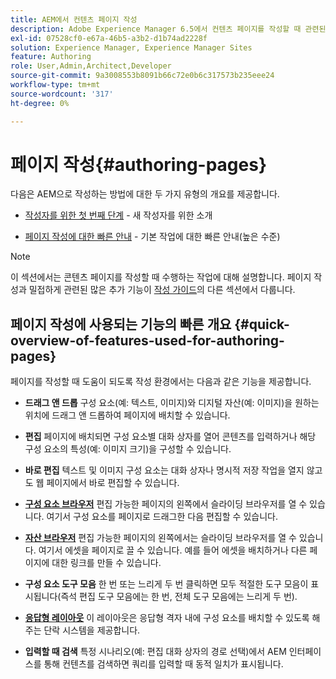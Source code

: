 ```yaml
---
title: AEM에서 컨텐츠 페이지 작성
description: Adobe Experience Manager 6.5에서 컨텐츠 페이지를 작성할 때 관련된 작업입니다.
exl-id: 07528cf0-e67a-46b5-a3b2-d1b74ad2228f
solution: Experience Manager, Experience Manager Sites
feature: Authoring
role: User,Admin,Architect,Developer
source-git-commit: 9a3008553b8091b66c72e0b6c317573b235eee24
workflow-type: tm+mt
source-wordcount: '317'
ht-degree: 0%

---
```


# 페이지 작성{#authoring-pages}

다음은 AEM으로 작성하는 방법에 대한 두 가지 유형의 개요를 제공합니다.

* [작성자를 위한 첫 번째 단계](/help/sites-authoring/first-steps.md) - 새 작성자를 위한 소개

* [페이지 작성에 대한 빠른 안내](/help/sites-authoring/qg-page-authoring.md) - 기본 작업에 대한 빠른 안내(높은 수준)

>[!NOTE]
>
>이 섹션에서는 콘텐츠 페이지를 작성할 때 수행하는 작업에 대해 설명합니다. 페이지 작성과 밀접하게 관련된 많은 추가 기능이 [작성 가이드](/help/sites-authoring/first-steps.md)의 다른 섹션에서 다룹니다.

## 페이지 작성에 사용되는 기능의 빠른 개요 {#quick-overview-of-features-used-for-authoring-pages}

페이지를 작성할 때 도움이 되도록 작성 환경에서는 다음과 같은 기능을 제공합니다.

* **드래그 앤 드롭**
구성 요소(예: 텍스트, 이미지)와 디지털 자산(예: 이미지)을 원하는 위치에 드래그 앤 드롭하여 페이지에 배치할 수 있습니다.

* **편집**
페이지에 배치되면 구성 요소별 대화 상자를 열어 콘텐츠를 입력하거나 해당 구성 요소의 특성(예: 이미지 크기)을 구성할 수 있습니다.

* **바로 편집**
텍스트 및 이미지 구성 요소는 대화 상자나 명시적 저장 작업을 열지 않고도 웹 페이지에서 바로 편집할 수 있습니다.

* **[구성 요소 브라우저](/help/sites-authoring/author-environment-tools.md#componentsbrowsertouchoptimizedui)**
편집 가능한 페이지의 왼쪽에서 슬라이딩 브라우저를 열 수 있습니다. 여기서 구성 요소를 페이지로 드래그한 다음 편집할 수 있습니다.

* **[자산 브라우저](/help/sites-authoring/author-environment-tools.md#assetsbrowsertouchoptimizedui)**
편집 가능한 페이지의 왼쪽에서는 슬라이딩 브라우저를 열 수 있습니다. 여기서 에셋을 페이지로 끌 수 있습니다. 예를 들어 에셋을 배치하거나 다른 페이지에 대한 링크를 만들 수 있습니다.

* **구성 요소 도구 모음**
한 번 또는 느리게 두 번 클릭하면 모두 적절한 도구 모음이 표시됩니다(즉석 편집 도구 모음에는 한 번, 전체 도구 모음에는 느리게 두 번).

* **[응답형 레이아웃](/help/sites-authoring/responsive-layout.md)**
이 레이아웃은 응답형 격자 내에 구성 요소를 배치할 수 있도록 해 주는 단락 시스템을 제공합니다.

* **입력할 때 검색**
특정 시나리오(예: 편집 대화 상자의 경로 선택)에서 AEM 인터페이스를 통해 컨텐츠를 검색하면 쿼리를 입력할 때 동적 일치가 표시됩니다.
